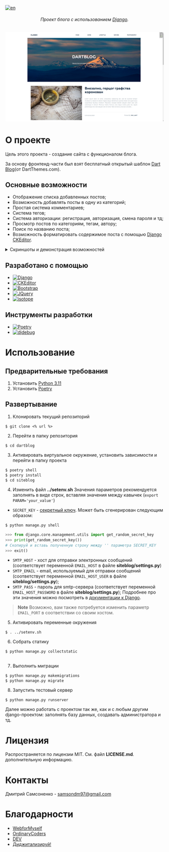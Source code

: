 [![en](https://img.shields.io/badge/lang-en-19447c.svg)](https://github.com/Friday-13/dartblog/blob/master/README.md)
<h6 align="center"> Проект блога с использованием <a href="https://www.djangoproject.com/" target="_blank">Django</a>.</h4>

![main_page](docs/img/main_page.png)

# О проекте

Цель этого проекта - создание сайта с функционалом блога.

За основу фронтенд-части был взят бесплатный открытый шаблон [Dart Blog](https://www.free-css.com/free-css-templates/page247/dart-blog)(от DartThemes.com).

## Основные возможности
- Отображение списка добавленных постов;
- Возможность добавлять посты в одну из категорий;
- Простая система комментариев;
- Система тегов;
- Система авторизации: регистрация, авторизация, смена пароля и тд;
- Просмотр постов по категориям, тегам, автору;
- Поиск по названию поста;
- Возможность форматировать содержимое поста с помощью [Django CKEditor](https://django-ckeditor.readthedocs.io/en/latest/#).

<details>
<summary>Скриншоты и демонстрация возможностей</summary>

### Демонстрация некоторых возможностей
- Список постов на главной странице	
  ![post_list.png](docs/img/main_page.png)

- Отдельный пост
  ![single_post.png](docs/img/single_post.png)
	  
- Страница пользователя
  ![user_page.png](docs/img/user_page.png)
	  
- Форма авторизация
  ![login_form.png](docs/img/login_form.png)
</details>

## Разработано с помощью
- [![Django][Django-label]][Django-url]
- [![CKEditor][CKEditor-label]][CKEditor-url]
- [![Bootstrap][Bootstrap-label]][Bootstrap-url]
- [![JQuery][Jquery-label]][Jquery-url]
- [![isotope][isotope-label]][isotope-url]

## Инструменты разработки
- [![Poetry][Poetry-label]][Poetry-url]
- [![djdebug][djdebug-label]][djdebug-url]

# Использование
## Предварительные требования
1. Установить [Python 3.11](https://www.python.org/downloads/)
2. Установить [Poetry](https://python-poetry.org/docs/#installation)

## Развертывание
1. Клонировать текущий репозиторий

```shell
$ git clone <% url %>   
```

2. Перейти в папку репозитория

```shell
$ cd dartblog
```

3. Активировать виртуальное окружение, установить зависимости и перейти в папку проекта

```shell
$ poetry shell
$ poetry install
$ cd siteblog
```

4. Изменить файл **../setenv.sh**
Значения параметров рекомендуется заполнять в виде строк, вставляя значения между кавычек (`export PARAM='your_value'`)
- `SECRET_KEY` - [секретный ключ](https://docs.djangoproject.com/en/dev/ref/settings/#std-setting-SECRET_KEY).  Может быть сгенерирован следующим образом:

```shell
$ python manage.py shell
```

```python
>>> from django.core.management.utils import get_random_secret_key
>>> print(get_random_secret_key())
# Скопируй и вставь полученную строку между '' параметра SECRET_KEY
>>> exit()
```

- `SMTP_HOST` - хост для отправки электронных сообщений (соответствует переменной `EMAIL_HOST` в файле **siteblog/settings.py**)
- `SMTP_EMAIL` - email, используемый для отправки сообщений (соответствует переменной `EMAIL_HOST_USER` в файле **siteblog/settings.py**);
- `SMTP_PASS` - пароль для smtp-сервера (соответствует переменной `EMAIL_HOST_PASSWORD` в файле **siteblog/settings.py**);
Подробнее про эти значения можно посмотреть в [документации к Django](https://docs.djangoproject.com/en/4.2/ref/settings/#email-host).

> **Note**
>  Возможно, вам также потребуется изменить параметр `EMAIL_PORT` в соответствии со своим хостом.

5. Активировать переменные окружения

```shell
$ . ../setenv.sh
```

6. Собрать статику

```shell
$ python manage.py collectstatic  
   
```

7. Выполнить миграции

```shell
$ python manage.py makemigrations
$ python manage.py migrate
```

8. Запустить тестовый сервер

```shell
$ python manage.py runserver
```

Далее можно работать с проектом так же, как и с любым другим django-проектом: заполнять базу данных, создавать администратора и тд.

# Лицензия

Распространяется по лицензии MIT. См. файл **LICENSE.md**. дополнительную информацию.

# Контакты

Дмитрий Самсоненко - samsondm97@gmail.com

# Благодарности
- [WebforMyself](https://webformyself.com/)
- [OrdinaryCoders](https://ordinarycoders.com/blog/article/custom-user-login-forms)
- [DEV](https://dev.to/earthcomfy/django-reset-password-3k0l)
- [Диджитализируй!](https://www.youtube.com/@t0digital)


[Django-url]: https://www.djangoproject.com/
[Django-label]: https://img.shields.io/badge/django-19447c?style=for-the-badge&logo=django&logoColor=D45428

[CKEditor-url]: https://pypi.org/project/django-ckeditor/
[CKEditor-label]: https://img.shields.io/badge/ckeditor-19447c?style=for-the-badge&logo=pypi&logoColor=D45428

[Bootstrap-url]: https://getbootstrap.com/docs/5.2/
[Bootstrap-label]: https://img.shields.io/badge/bootstrap-19447c?style=for-the-badge&logo=bootstrap&logoColor=D45428

[Jquery-url]: https://jquery.com/
[Jquery-label]: https://img.shields.io/badge/jquery-19447c?style=for-the-badge&logo=jquery&logoColor=D45428

[isotope-url]: https://isotope.metafizzy.co/
[isotope-label]: https://img.shields.io/badge/isotope-19447c?style=for-the-badge&logo=npm&logoColor=D45428

[djdebug-url]: https://pypi.org/project/django-debug-toolbar/ 
[djdebug-label]: https://img.shields.io/badge/django_debug_toolbar-19447c?style=for-the-badge&logo=pypi&logoColor=D45428

[poetry-url]: https://python-poetry.org/docs/#installation
[poetry-label]: https://img.shields.io/badge/poetry-19447c?style=for-the-badge&logo=poetry&logoColor=D45428

